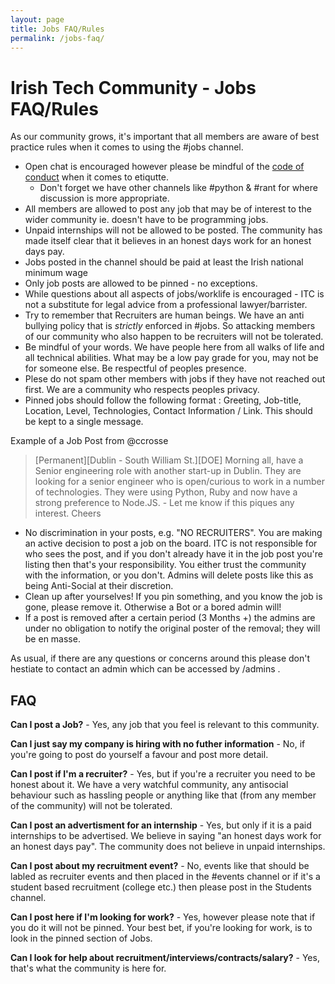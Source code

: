 ```yaml
---
layout: page
title: Jobs FAQ/Rules
permalink: /jobs-faq/
---
```


# Irish Tech Community - Jobs FAQ/Rules

As our community grows, it's important that all members are aware of best practice rules when it comes to using the #jobs channel.

* Open chat is encouraged however please be mindful of the [code of conduct](https://irishtechcommunity.com/codeofconduct/) when it comes to etiqutte.
  * Don't forget we have other channels like #python & #rant for where discussion is more appropriate.
* All members are allowed to post any job that may be of interest to the wider community ie. doesn't have to be programming jobs.
* Unpaid internships will not be allowed to be posted. The community has made itself clear that it believes in an honest days work for an honest days pay.
* Jobs posted in the channel should be paid at least the Irish national minimum wage
* Only job posts are allowed to be pinned - no exceptions.
* While questions about all aspects of jobs/worklife is encouraged - ITC is not a substitute for legal advice from a professional lawyer/barrister.
* Try to remember that Recruiters are human beings. We have an anti bullying policy that is _strictly_ enforced in #jobs. So attacking members of our community who also happen to be recruiters will not be tolerated. 
* Be mindful of your words. We have people here from all walks of life and all technical abilities. What may be a low pay grade for you, may not be for someone else. Be respectful of peoples presence. 
* Plese do not spam other members with jobs if they have not reached out first. We are a community who respects peoples privacy.
* Pinned jobs should follow the following format : Greeting, Job-title, Location, Level, Technologies, Contact Information / Link. This should be kept to a single message.

Example of a Job Post from @ccrosse

> [Permanent][Dublin - South William St.][DOE] Morning all, have a Senior engineering role with another start-up in Dublin. They are looking for a senior engineer who is open/curious to work in a number of technologies. They were using Python, Ruby and now have a strong preference to Node.JS. - Let me know if this piques any interest. Cheers

* No discrimination in your posts, e.g. "NO RECRUITERS". You are making an active decision to post a job on the board. ITC is not responsible for who sees the post, and if you don't already have it in the job post you're listing then that's your responsibility. You either trust the community with the information, or you don't. Admins will delete posts like this as being Anti-Social at their discretion.
* Clean up after yourselves! If you pin something, and you know the job is gone, please remove it. Otherwise a Bot or a bored admin will!
* If a post is removed after a certain period (3 Months +) the admins are under no obligation to notify the original poster of the removal; they will be en masse.

As usual, if there are any questions or concerns around this please don't hestiate to contact an admin which can be accessed by /admins .

## FAQ

**Can I post a Job?** - Yes, any job that you feel is relevant to this community.

**Can I just say my company is hiring with no futher information** - No, if you're going to post do yourself a favour and post more detail.

**Can I post if I'm a recruiter?** - Yes, but if you're a recruiter you need to be honest about it. We have a very watchful community, any antisocial behaviour such as hassling people or anything like that (from any member of the community) will not be tolerated.

**Can I post an advertisment for an internship** - Yes, but only if it is a paid internships to be advertised. We believe in saying "an honest days work for an honest days pay". The community does not believe in unpaid internships.

**Can I post about my recruitment event?** - No, events like that should be labled as recruiter events and then placed in the #events channel or if it's a student based recruitment (college etc.) then please post in the Students channel.

**Can I post here if I'm looking for work?** - Yes, however please note that if you do it will not be pinned. Your best bet, if you're looking for work, is to look in the pinned section of Jobs.

**Can I look for help about recruitment/interviews/contracts/salary?** - Yes, that's what the community is here for.
